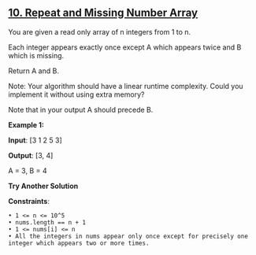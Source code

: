 <h2><a href="https://www.interviewbit.com/problems/repeat-and-missing-number-array/">10. Repeat and Missing Number Array</a></h2>

You are given a read only array of n integers from 1 to n.

Each integer appears exactly once except A which appears twice and B which is missing.

Return A and B.

Note: Your algorithm should have a linear runtime complexity. Could you implement it without using extra memory?

Note that in your output A should precede B.

**Example 1:**

**Input**: [3 1 2 5 3]

**Output**: [3, 4]

A = 3, B = 4


**Try Another Solution**

**Constraints**:

    • 1 <= n <= 10^5
    • nums.length == n + 1
    • 1 <= nums[i] <= n
    • All the integers in nums appear only once except for precisely one integer which appears two or more times.



